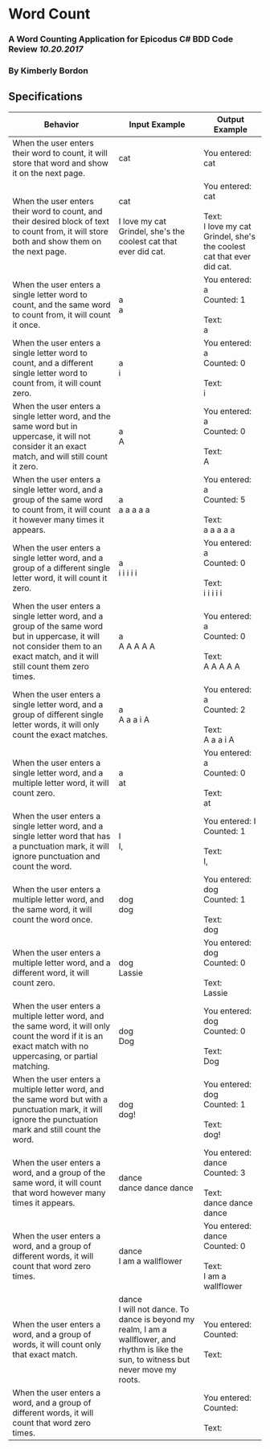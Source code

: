 # Word Count
### A Word Counting Application for Epicodus C# BDD Code Review _10.20.2017_

### By Kimberly Bordon

## Specifications

| Behavior | Input Example| Output Example|
|-|-|-|
| When the user enters their word to count, it will store that word and show it on the next page. | cat | You entered: cat |
| When the user enters their word to count, and their desired block of text to count from, it will store both and show them on the next page. | cat <br><br>I love my cat Grindel, she's the coolest cat that ever did cat. | You entered: cat<br><br>Text:<br>I love my cat Grindel, she's the coolest cat that ever did cat. |
| When the user enters a single letter word to count, and the same word to count from, it will count it once. | a <br> a | You entered: a <br> Counted: 1 <br><br>Text:<br> a |
| When the user enters a single letter word to count, and a different single letter word to count from, it will count zero. | a<br> i | You entered: a <br> Counted: 0<br><br> Text:<br> i |
| When the user enters a single letter word, and the same word but in uppercase, it will not consider it an exact match, and will still count it zero. | a<br> A | You entered: a <br> Counted: 0<br><br>Text:<br> A |
| When the user enters a single letter word, and a group of the same word to count from, it will count it however many times it appears. | a<br> a a a a a | You entered: a<br> Counted: 5<br><br> Text:<br>a a a a a|
| When the user enters a single letter word, and a group of a different single letter word, it will count it zero. | a<br> i i i i i | You entered: a<br>Counted: 0<br><br>Text:<br>i i i i i<br>|
| When the user enters a single letter word, and a group of the same word but in uppercase, it will not consider them to an exact match, and it will still count them zero times. | a<br> A A A A A | You entered: a<br>Counted: 0<br><br>Text:<br> A A A A A|
| When the user enters a single letter word, and a group of different single letter words, it will only count the exact matches. | a<br> A a a i A | You entered: a<br>Counted: 2<br><br> Text:<br>A a a i A|
| When the user enters a single letter word, and a multiple letter word, it will count zero. | a<br> at | You entered: a<br>Counted: 0<br><br>Text:<br>at |
| When the user enters a single letter word, and a single letter word that has a punctuation mark, it will ignore punctuation and count the word. | I<br>I, | You entered: I<br>Counted: 1<br><br>Text:<br>I,
| When the user enters a multiple letter word, and the same word, it will count the word once. | dog<br>dog<br> | You entered: dog<br>Counted: 1<br><br>Text:<br>dog|
| When the user enters a multiple letter word, and a different word, it will count zero. | dog<br> Lassie | You entered: dog<br>Counted: 0<br><br>Text:<br>Lassie|
| When the user enters a multiple letter word, and the same word, it will only count the word if it is an exact match with no uppercasing, or partial matching. | dog<br>Dog | You entered: dog<br>Counted: 0<br><br>Text:<br>Dog|
| When the user enters a multiple letter word, and the same word but with a punctuation mark, it will ignore the punctuation mark and still count the word. | dog<br>dog! |You entered: dog<br>Counted: 1<br><br>Text:<br>dog!|
| When the user enters a word, and a group of the same word, it will count that word however many times it appears. | dance<br>dance dance dance | You entered: dance<br>Counted: 3<br><br>Text:<br>dance dance dance|
| When the user enters a word, and a group of different words, it will count that word zero times. | dance<br> I am a wallflower | You entered: dance<br>Counted: 0<br><br>Text:<br> I am a wallflower |
| When the user enters a word, and a group of words, it will count only that exact match. | dance<br>I will not dance. To dance is beyond my realm, I am a wallflower, and rhythm is like the sun, to witness but never move my roots. | You entered: <br>Counted: <br><br>Text:<br>  |
| When the user enters a word, and a group of different words, it will count that word zero times. | <br> | You entered: <br>Counted: <br><br>Text:<br>  |

<!-- | If the user enters a word with numbers, or non-alphabetical characters, the program will show a page that asks the user to enter a word with only letters. | l33t | Please enter a word with only letters. -->

